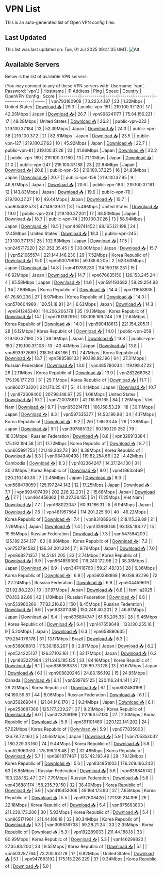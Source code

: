# VPN List

This is an auto-generated list of Open VPN config files.

## Last Updated

This list was last updated on: Tue, 01 Jul 2025 09:41:35 GMT.
![Alt](https://repobeats.axiom.co/api/embed/186b98318ef1479477931607c1ad7d823f12451f.svg "Repobeats analytics image")

## Available Servers

Below is the list of available VPN servers:

(You may connect to any of these VPN servers with: Username: 'vpn', Password: 'vpn'.)
| Hostname | IP Address | Ping | Speed | Country | OpenVPN Config | Score |
|----------|------------|------|-------|---------|----------------| ----- |
| vpn793180909 | 73.223.4.187 | 23 | 1.22Mbps | United States | [Download 📥](./configs/server_0_US.ovpn) | 29.3 |
| public-vpn-151 | 219.100.37.120 | 17 | 42.26Mbps | Japan | [Download 📥](./configs/server_1_JP.ovpn) | 26.7 |
| vpn996241177 | 75.84.156.221 | 17 | 49.28Mbps | United States | [Download 📥](./configs/server_2_US.ovpn) | 26.2 |
| public-vpn-222 | 219.100.37.184 | 12 | 52.39Mbps | Japan | [Download 📥](./configs/server_3_JP.ovpn) | 24.3 |
| public-vpn-38 | 219.100.37.2 | 21 | 82.81Mbps | Japan | [Download 📥](./configs/server_4_JP.ovpn) | 23.5 |
| public-vpn-127 | 219.100.37.63 | 10 | 45.92Mbps | Japan | [Download 📥](./configs/server_5_JP.ovpn) | 22.7 |
| public-vpn-81 | 219.100.37.28 | 23 | 41.96Mbps | Japan | [Download 📥](./configs/server_6_JP.ovpn) | 22.2 |
| public-vpn-189 | 219.100.37.180 | 13 | 71.10Mbps | Japan | [Download 📥](./configs/server_7_JP.ovpn) | 21.0 |
| public-vpn-247 | 219.100.37.188 | 23 | 22.84Mbps | Japan | [Download 📥](./configs/server_8_JP.ovpn) | 20.8 |
| public-vpn-53 | 219.100.37.225 | 16 | 24.83Mbps | Japan | [Download 📥](./configs/server_9_JP.ovpn) | 20.7 |
| public-vpn-156 | 219.100.37.95 | 9 | 49.87Mbps | Japan | [Download 📥](./configs/server_10_JP.ovpn) | 20.6 |
| public-vpn-183 | 219.100.37.161 | 12 | 143.83Mbps | Japan | [Download 📥](./configs/server_11_JP.ovpn) | 19.9 |
| public-vpn-79 | 219.100.37.27 | 10 | 49.44Mbps | Japan | [Download 📥](./configs/server_12_JP.ovpn) | 19.7 |
| vpn905402573 | 47.149.139.21 | 3 | 15.49Mbps | United States | [Download 📥](./configs/server_13_US.ovpn) | 19.0 |
| public-vpn-224 | 219.100.37.201 | 17 | 48.50Mbps | Japan | [Download 📥](./configs/server_14_JP.ovpn) | 18.7 |
| public-vpn-74 | 219.100.37.26 | 13 | 58.94Mbps | Japan | [Download 📥](./configs/server_15_JP.ovpn) | 18.5 |
| vpn448741452 | 98.165.121.198 | 24 | 17.45Mbps | United States | [Download 📥](./configs/server_16_US.ovpn) | 18.3 |
| public-vpn-245 | 219.100.37.173 | 25 | 102.63Mbps | Japan | [Download 📥](./configs/server_17_JP.ovpn) | 17.5 |
| vpn245717220 | 221.252.35.45 | 5 | 33.00Mbps | Japan | [Download 📥](./configs/server_18_JP.ovpn) | 15.7 |
| vpn521065574 | 221.144.146.230 | 29 | 7.52Mbps | Korea Republic of | [Download 📥](./configs/server_19_KR.ovpn) | 15.0 |
| vpn590079916 | 59.138.6.205 | 2 | 623.60Mbps | Japan | [Download 📥](./configs/server_20_JP.ovpn) | 14.8 |
| vpn411789230 | 114.159.118.251 | 15 | 46.92Mbps | Japan | [Download 📥](./configs/server_21_JP.ovpn) | 14.7 |
| vpn676635150 | 126.153.245.24 | 4 | 65.58Mbps | Japan | [Download 📥](./configs/server_22_JP.ovpn) | 14.6 |
| vpn591193682 | 59.29.254.93 | 34 | 7.86Mbps | Korea Republic of | [Download 📥](./configs/server_23_KR.ovpn) | 14.4 |
| vpn711658835 | 61.76.60.236 | 27 | 8.97Mbps | Korea Republic of | [Download 📥](./configs/server_24_KR.ovpn) | 14.3 |
| vpn570604960 | 120.51.18.81 | 24 | 6.63Mbps | Japan | [Download 📥](./configs/server_25_JP.ovpn) | 14.3 |
| vpn841245340 | 114.206.206.178 | 35 | 9.13Mbps | Korea Republic of | [Download 📥](./configs/server_26_KR.ovpn) | 14.1 |
| vpn761392916 | 183.109.169.244 | 28 | 2.65Mbps | Korea Republic of | [Download 📥](./configs/server_27_KR.ovpn) | 14.0 |
| vpn590418613 | 221.154.205.11 | 28 | 6.12Mbps | Korea Republic of | [Download 📥](./configs/server_28_KR.ovpn) | 14.0 |
| public-vpn-258 | 219.100.37.190 | 25 | 38.18Mbps | Japan | [Download 📥](./configs/server_29_JP.ovpn) | 13.8 |
| public-vpn-150 | 219.100.37.108 | 10 | 43.44Mbps | Japan | [Download 📥](./configs/server_30_JP.ovpn) | 13.8 |
| vpn893972689 | 218.151.48.166 | 31 | 7.47Mbps | Korea Republic of | [Download 📥](./configs/server_31_KR.ovpn) | 13.7 |
| vpn588588133 | 90.188.92.196 | 64 | 27.31Mbps | Russian Federation | [Download 📥](./configs/server_32_RU.ovpn) | 13.0 |
| vpn485780034 | 119.199.47.22 | 26 | 2.11Mbps | Korea Republic of | [Download 📥](./configs/server_33_KR.ovpn) | 13.0 |
| vpn282268052 | 175.196.177.213 | 31 | 25.11Mbps | Korea Republic of | [Download 📥](./configs/server_34_KR.ovpn) | 11.7 |
| vpn960273320 | 221.170.25.47 | 5 | 41.44Mbps | Japan | [Download 📥](./configs/server_35_JP.ovpn) | 10.7 |
| vpn872609460 | 207.98.148.67 | 25 | 1.08Mbps | United States | [Download 📥](./configs/server_36_US.ovpn) | 10.2 |
| vpn720078617 | 42.118.99.165 | 84 | 1.26Mbps | Viet Nam | [Download 📥](./configs/server_37_VN.ovpn) | 9.7 |
| vpn653214761 | 106.158.53.29 | 18 | 30.11Mbps | Japan | [Download 📥](./configs/server_38_JP.ovpn) | 9.3 |
| vpn587535377 | 14.53.186.98 | 34 | 4.17Mbps | Korea Republic of | [Download 📥](./configs/server_39_KR.ovpn) | 9.2 |
| 2i6 | 1.66.33.45 | 29 | 1.38Mbps | Japan | [Download 📥](./configs/server_40_JP.ovpn) | 9.1 |
| vpn397885132 | 90.189.120.252 | 79 | 18.03Mbps | Russian Federation | [Download 📥](./configs/server_41_RU.ovpn) | 8.8 |
| vpn326913384 | 175.192.194.58 | 31 | 17.72Mbps | Korea Republic of | [Download 📥](./configs/server_42_KR.ovpn) | 8.7 |
| vpn605991753 | 121.149.203.73 | 30 | 8.38Mbps | Korea Republic of | [Download 📥](./configs/server_43_KR.ovpn) | 8.3 |
| vpn984340498 | 119.82.254.66 | 22 | 4.42Mbps | Cambodia | [Download 📥](./configs/server_44_KH.ovpn) | 8.3 |
| vpn102364247 | 14.37.124.130 | 31 | 30.01Mbps | Korea Republic of | [Download 📥](./configs/server_45_KR.ovpn) | 8.0 |
| vpn418633469 | 220.210.140.35 | 7 | 2.45Mbps | Japan | [Download 📥](./configs/server_46_JP.ovpn) | 8.0 |
| vpn588478059 | 125.197.244.142 | 12 | 17.25Mbps | Japan | [Download 📥](./configs/server_47_JP.ovpn) | 7.7 |
| vpn893407439 | 202.226.32.231 | 2 | 15.68Mbps | Japan | [Download 📥](./configs/server_48_JP.ovpn) | 7.7 |
| vpn464456362 | 14.227.36.155 | 51 | 17.25Mbps | Viet Nam | [Download 📥](./configs/server_49_VN.ovpn) | 7.7 |
| vpn168022047 | 60.91.186.31 | 8 | 6.94Mbps | Japan | [Download 📥](./configs/server_50_JP.ovpn) | 7.6 |
| vpn481957564 | 114.201.225.60 | 40 | 46.22Mbps | Korea Republic of | [Download 📥](./configs/server_51_KR.ovpn) | 7.4 |
| vpn831089646 | 218.115.39.89 | 21 | 7.26Mbps | Japan | [Download 📥](./configs/server_52_JP.ovpn) | 7.4 |
| vpn133938146 | 93.185.198.77 | 15 | 19.85Mbps | Russian Federation | [Download 📥](./configs/server_53_RU.ovpn) | 7.3 |
| vpn547584209 | 125.189.254.137 | 63 | 8.96Mbps | Korea Republic of | [Download 📥](./configs/server_54_KR.ovpn) | 7.2 |
| vpn752794582 | 126.34.201.224 | 7 | 9.76Mbps | Japan | [Download 📥](./configs/server_55_JP.ovpn) | 7.0 |
| vpn868271357 | 14.51.81.205 | 33 | 2.74Mbps | Korea Republic of | [Download 📥](./configs/server_56_KR.ovpn) | 6.9 |
| vpn564859390 | 118.240.172.98 | 2 | 38.38Mbps | Japan | [Download 📥](./configs/server_57_JP.ovpn) | 6.9 |
| vpn347416760 | 59.21.48.133 | 28 | 6.36Mbps | Korea Republic of | [Download 📥](./configs/server_58_KR.ovpn) | 6.9 |
| vpn560288868 | 90.188.92.196 | 72 | 22.24Mbps | Russian Federation | [Download 📥](./configs/server_59_RU.ovpn) | 6.9 |
| vpn504459619 | 121.92.88.220 | 10 | 37.97Mbps | Japan | [Download 📥](./configs/server_60_JP.ovpn) | 6.8 |
| familia2025 | 178.163.92.66 | 42 | 1.10Mbps | Russian Federation | [Download 📥](./configs/server_61_RU.ovpn) | 6.6 |
| vpn533980266 | 77.82.216.63 | 150 | 8.45Mbps | Russian Federation | [Download 📥](./configs/server_62_RU.ovpn) | 6.6 |
| vpn633011388 | 150.249.40.201 | 2 | 46.67Mbps | Japan | [Download 📥](./configs/server_63_JP.ovpn) | 6.4 |
| vpn836804747 | 61.83.205.33 | 28 | 9.46Mbps | Korea Republic of | [Download 📥](./configs/server_64_KR.ovpn) | 6.4 |
| vpn147558648 | 133.130.255.16 | 9 | 5.20Mbps | Japan | [Download 📥](./configs/server_65_JP.ovpn) | 6.3 |
| vpn658890635 | 179.254.176.178 | 31 | 13.17Mbps | Brazil | [Download 📥](./configs/server_66_BR.ovpn) | 6.3 |
| vpn536808813 | 115.30.186.207 | 8 | 2.87Mbps | Japan | [Download 📥](./configs/server_67_JP.ovpn) | 6.2 |
| vpn524225137 | 126.37.103.161 | 11 | 32.17Mbps | Japan | [Download 📥](./configs/server_68_JP.ovpn) | 6.2 |
| vpn833227984 | 211.245.185.135 | 33 | 84.16Mbps | Korea Republic of | [Download 📥](./configs/server_69_KR.ovpn) | 6.1 |
| vpn836369378 | 126.89.73.128 | 13 | 51.67Mbps | Japan | [Download 📥](./configs/server_70_JP.ovpn) | 6.1 |
| vpn908820246 | 24.80.156.192 | 15 | 24.95Mbps | Canada | [Download 📥](./configs/server_71_CA.ovpn) | 6.1 |
| vpn539765125 | 220.116.244.141 | 27 | 29.22Mbps | Korea Republic of | [Download 📥](./configs/server_72_KR.ovpn) | 6.1 |
| vpn802480198 | 94.190.59.87 | 44 | 8.08Mbps | Russian Federation | [Download 📥](./configs/server_73_RU.ovpn) | 6.1 |
| vpn356269044 | 121.84.148.170 | 3 | 9.24Mbps | Japan | [Download 📥](./configs/server_74_JP.ovpn) | 6.1 |
| vpn253687366 | 125.177.239.27 | 37 | 9.21Mbps | Korea Republic of | [Download 📥](./configs/server_75_KR.ovpn) | 6.0 |
| vpn323208198 | 112.163.57.130 | 27 | 2.16Mbps | Korea Republic of | [Download 📥](./configs/server_76_KR.ovpn) | 5.9 |
| vpn391101480 | 220.122.141.202 | 24 | 57.92Mbps | Korea Republic of | [Download 📥](./configs/server_77_KR.ovpn) | 5.9 |
| vpn977835003 | 126.78.72.160 | 5 | 40.63Mbps | Japan | [Download 📥](./configs/server_78_JP.ovpn) | 5.9 |
| vpn705353032 | 180.229.33.160 | 74 | 9.44Mbps | Korea Republic of | [Download 📥](./configs/server_79_KR.ovpn) | 5.8 |
| vpn529063510 | 175.196.118.48 | 32 | 32.48Mbps | Korea Republic of | [Download 📥](./configs/server_80_KR.ovpn) | 5.7 |
| vpn681877467 | 125.142.193.49 | 28 | 79.12Mbps | Korea Republic of | [Download 📥](./configs/server_81_KR.ovpn) | 5.6 |
| vpn834851003 | 176.209.166.243 | 63 | 6.85Mbps | Russian Federation | [Download 📥](./configs/server_82_RU.ovpn) | 5.6 |
| vpn636845742 | 193.228.162.47 | 27 | 7.79Mbps | Russian Federation | [Download 📥](./configs/server_83_RU.ovpn) | 5.6 |
| vpn436881174 | 58.235.79.150 | 32 | 38.40Mbps | Korea Republic of | [Download 📥](./configs/server_84_KR.ovpn) | 5.6 |
| vpn416452066 | 49.164.173.80 | 37 | 7.65Mbps | Korea Republic of | [Download 📥](./configs/server_85_KR.ovpn) | 5.5 |
| vpn912608420 | 121.139.214.196 | 29 | 22.18Mbps | Korea Republic of | [Download 📥](./configs/server_86_KR.ovpn) | 5.4 |
| vpn875663803 | 211.230.173.206 | 30 | 5.93Mbps | Korea Republic of | [Download 📥](./configs/server_87_KR.ovpn) | 5.4 |
| vpn865171901 | 211.44.188.18 | 33 | 80.34Mbps | Korea Republic of | [Download 📥](./configs/server_88_KR.ovpn) | 5.3 |
| vpn305636738 | 59.28.21.24 | 33 | 2.35Mbps | Korea Republic of | [Download 📥](./configs/server_89_KR.ovpn) | 5.3 |
| vpn192289033 | 211.44.188.18 | 33 | 80.99Mbps | Korea Republic of | [Download 📥](./configs/server_90_KR.ovpn) | 5.3 |
| vpn146299823 | 27.35.83.200 | 33 | 9.55Mbps | Korea Republic of | [Download 📥](./configs/server_91_KR.ovpn) | 5.1 |
| vpn503287764 | 73.200.63.179 | 17 | 6.82Mbps | United States | [Download 📥](./configs/server_92_US.ovpn) | 5.1 |
| vpn947683192 | 175.115.226.229 | 37 | 9.34Mbps | Korea Republic of | [Download 📥](./configs/server_93_KR.ovpn) | 5.0 |
